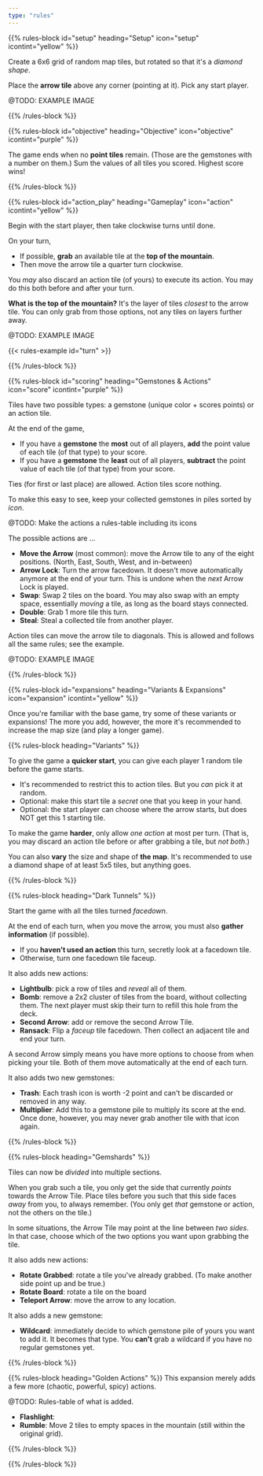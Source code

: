 ```yaml
---
type: "rules"
---
```


{{% rules-block id="setup" heading="Setup" icon="setup" icontint="yellow" %}}

Create a 6x6 grid of random map tiles, but rotated so that it's a _diamond shape_. 

Place the **arrow tile** above any corner (pointing at it). Pick any start player.

@TODO: EXAMPLE IMAGE

{{% /rules-block %}}

{{% rules-block id="objective" heading="Objective" icon="objective" icontint="purple" %}}

The game ends when no **point tiles** remain. (Those are the gemstones with a number on them.) Sum the values of all tiles you scored. Highest score wins!

{{% /rules-block %}}

{{% rules-block id="action_play" heading="Gameplay" icon="action" icontint="yellow" %}}

Begin with the start player, then take clockwise turns until done.

On your turn, 
* If possible, **grab** an available tile at the **top of the mountain**.
* Then move the arrow tile a quarter turn clockwise.

You _may_ also discard an action tile (of yours) to execute its action. You may do this both before and after your turn.

**What is the top of the mountain?** It's the layer of tiles _closest_ to the arrow tile. You can only grab from those options, not any tiles on layers further away.

<!--- 
**What if the board splits?** You collect all tiles from the _smaller group_! => @TODO: Might just ignore this altogether, why would a split be disastrous for gameplay?
--->


@TODO: EXAMPLE IMAGE

{{< rules-example id="turn" >}}

{{% /rules-block %}}

{{% rules-block id="scoring" heading="Gemstones & Actions" icon="score" icontint="purple" %}}

Tiles have two possible types: a gemstone (unique color + scores points) or an action tile.

At the end of the game, 
* If you have a **gemstone** the **most** out of all players, **add** the point value of each tile (of that type) to your score.
* If you have a **gemstone** the **least** out of all players, **subtract** the point value of each tile (of that type) from your score.

Ties (for first or last place) are allowed. Action tiles score nothing.

To make this easy to see, keep your collected gemstones in piles sorted by _icon_.

@TODO: Make the actions a rules-table including its icons

The possible actions are ...
* **Move the Arrow** (most common): move the Arrow tile to any of the eight positions. (North, East, South, West, and in-between)
* **Arrow Lock**: Turn the arrow facedown. It doesn't move automatically anymore at the end of your turn. This is undone when the _next_ Arrow Lock is played.
* **Swap**: Swap 2 tiles on the board. You may also swap with an empty space, essentially _moving_ a tile, as long as the board stays connected.
* **Double**: Grab 1 more tile this turn.
* **Steal**: Steal a collected tile from another player.

Action tiles can move the arrow tile to diagonals. This is allowed and follows all the same rules; see the example.

@TODO: EXAMPLE IMAGE

{{% /rules-block %}}

{{% rules-block id="expansions" heading="Variants & Expansions" icon="expansion" icontint="yellow" %}}

Once you're familiar with the base game, try some of these variants or expansions! The more you add, however, the more it's recommended to increase the map size (and play a longer game).

{{% rules-block heading="Variants" %}}

To give the game a **quicker start**, you can give each player 1 random tile before the game starts.
* It's recommended to restrict this to action tiles. But you _can_ pick it at random.
* Optional: make this start tile a _secret_ one that you keep in your hand.
* Optional: the start player can choose where the arrow starts, but does NOT get this 1 starting tile.

To make the game **harder**, only allow _one action_ at most per turn. (That is, you may discard an action tile before or after grabbing a tile, but _not both_.)

You can also **vary** the size and shape of **the map**. It's recommended to use a diamond shape of at least 5x5 tiles, but anything goes.

{{% /rules-block %}}

{{% rules-block heading="Dark Tunnels" %}}

Start the game with all the tiles turned _facedown_.

At the end of each turn, when you move the arrow, you must also **gather information** (if possible).
* If you **haven't used an action** this turn, secretly look at a facedown tile.
* Otherwise, turn one facedown tile faceup.

It also adds new actions:
* **Lightbulb**: pick a row of tiles and _reveal_ all of them.
* **Bomb**: remove a 2x2 cluster of tiles from the board, without collecting them. The next player must skip their turn to refill this hole from the deck. 
* **Second Arrow**: add or remove the second Arrow Tile.
* **Ransack**: Flip a _faceup_ tile facedown. Then collect an adjacent tile and end your turn.

A second Arrow simply means you have more options to choose from when picking your tile. Both of them move automatically at the end of each turn.

It also adds two new gemstones: 
* **Trash**: Each trash icon is worth -2 point and can't be discarded or removed in any way.
* **Multiplier**: Add this to a gemstone pile to multiply its score at the end. Once done, however, you may never grab another tile with that icon again.

{{% /rules-block %}}

{{% rules-block heading="Gemshards" %}}

Tiles can now be _divided_ into multiple sections.

When you grab such a tile, you only get the side that currently _points_ towards the Arrow Tile. Place tiles before you such that this side faces _away_ from you, to always remember. (You only get _that_ gemstone or action, not the others on the tile.)

In some situations, the Arrow Tile may point at the line between _two sides_. In that case, choose which of the two options you want upon grabbing the tile.

It also adds new actions:
* **Rotate Grabbed**: rotate a tile you've already grabbed. (To make another side point up and be true.)
* **Rotate Board**: rotate a tile on the board
* **Teleport Arrow**: move the arrow to any location.

It also adds a new gemstone: 
* **Wildcard**: immediately decide to which gemstone pile of yours you want to add it. It becomes that type. You **can't** grab a wildcard if you have no regular gemstones yet.

{{% /rules-block %}}

{{% rules-block heading="Golden Actions" %}}
This expansion merely adds a few more (chaotic, powerful, spicy) actions.

@TODO: Rules-table of what is added.

* **Flashlight**: 
* **Rumble**: Move 2 tiles to empty spaces in the mountain (still within the original grid).


{{% /rules-block %}}

{{% /rules-block %}}